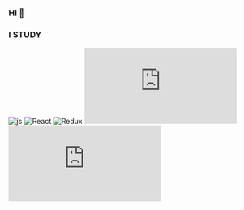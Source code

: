 ### Hi 👋
###  I STUDY 
![js](https://img.shields.io/badge/-<JS/>-000000?style=for-the-badge&logo=JavaScript) ![React](https://img.shields.io/badge/-<React/>-82898F?style=for-the-badge&logo=React) ![Redux](https://img.shields.io/badge/-<Redux/>-5D76CB?style=for-the-badge&logo=Redux) ![Three.js](https://img.shields.io/badge/-<Three.js/>-5F9EA0?style=for-the-badge&logo=Three.js) ![js](https://img.shields.io/badge/-<next.JS/>-808080?style=for-the-badge&logo=next.js)

